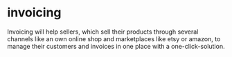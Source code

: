 invoicing
=========

Invoicing will help sellers, which sell their products through several channels like an own online shop and marketplaces like etsy or amazon, to manage their customers and invoices in one place with a one-click-solution.
